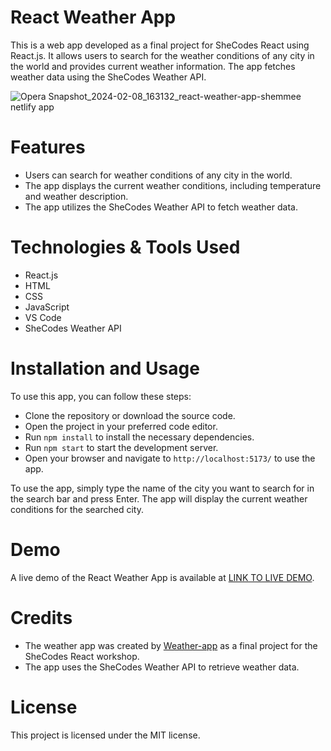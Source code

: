 # React Weather App

This is a web app developed as a final project for SheCodes React using React.js. It allows users to search for the weather conditions of any city in the world and provides current weather information. The app fetches weather data using the SheCodes Weather API.

![Opera Snapshot_2024-02-08_163132_react-weather-app-shemmee netlify app](https://github.com/Roshnnnnn/weather-app.git)

# Features

- Users can search for weather conditions of any city in the world.
- The app displays the current weather conditions, including temperature and weather description.
- The app utilizes the SheCodes Weather API to fetch weather data.

# Technologies & Tools Used

- React.js
- HTML
- CSS
- JavaScript
- VS Code
- SheCodes Weather API

# Installation and Usage

To use this app, you can follow these steps:

- Clone the repository or download the source code.
- Open the project in your preferred code editor.
- Run `npm install` to install the necessary dependencies.
- Run `npm start` to start the development server.
- Open your browser and navigate to `http://localhost:5173/` to use the app.

To use the app, simply type the name of the city you want to search for in the search bar and press Enter. The app will display the current weather conditions for the searched city.

# Demo

A live demo of the React Weather App is available at [LINK TO LIVE DEMO](https://react-weather-app-shemmee.netlify.app).

# Credits

- The weather app was created by [Weather-app](https://github.com/Roshnnnnn/weather-app) as a final project for the SheCodes React workshop.
- The app uses the SheCodes Weather API to retrieve weather data.

# License

This project is licensed under the MIT license.
